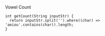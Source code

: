 Vowel Count

    int getCount(String inputStr) {
      return inputStr.split('').where((char) => 'aeiou'.contains(char)).length;
    }
